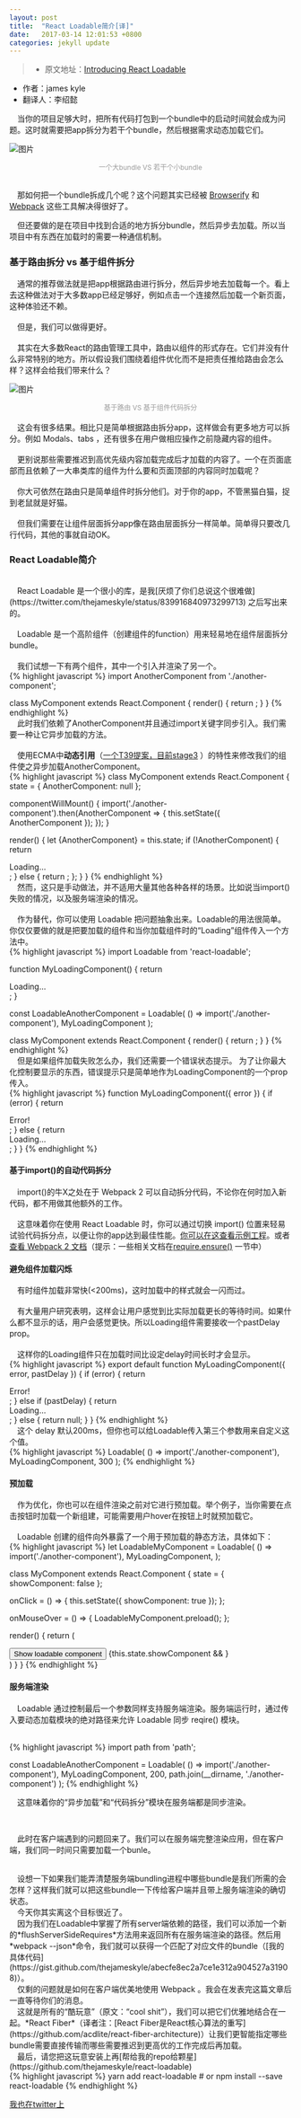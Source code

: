 ```yaml
---
layout: post
title:  "React Loadable简介[译]"
date:   2017-03-14 12:01:53 +0800
categories: jekyll update
---
```

> * 原文地址：[Introducing React Loadable](https://medium.com/@thejameskyle/react-loadable-2674c59de178)
* 作者：james kyle
* 翻译人：李绍懿

&emsp;当你的项目足够大时，把所有代码打包到一个bundle中的启动时间就会成为问题。这时就需要把app拆分为若干个bundle，然后根据需求动态加载它们。

![图片](/assets/image1.png)
<center style="font-size:12px;color:#9a9a9a">
    一个大bundle VS 若干个小bundle
</center>
<br>

&emsp;那如何把一个bundle拆成几个呢？这个问题其实已经被 [Browserify](https://github.com/substack/factor-bundle) 和 [Webpack](https://webpack.js.org/guides/code-splitting/) 这些工具解决得很好了。
<br>

&emsp;但还要做的是在项目中找到合适的地方拆分bundle，然后异步去加载。所以当项目中有东西在加载时的需要一种通信机制。
<br>

### 基于路由拆分 vs 基于组件拆分

&emsp;通常的推荐做法就是把app根据路由进行拆分，然后异步地去加载每一个。看上去这种做法对于大多数app已经足够好，例如点击一个连接然后加载一个新页面，这种体验还不赖。
<br>
<br>
&emsp;但是，我们可以做得更好。
<br>
<br>
&emsp;其实在大多数React的路由管理工具中，路由以组件的形式存在。它们并没有什么非常特别的地方。所以假设我们围绕着组件优化而不是把责任推给路由会怎么样？这样会给我们带来什么？

![图片](/assets/image2.png)
<center style="font-size:12px;color:#9a9a9a">
    基于路由 VS 基于组件代码拆分
</center>
<br>
&emsp;这会有很多结果。相比只是简单根据路由拆分app，这样做会有更多地方可以拆分。例如 Modals、tabs ，还有很多在用户做相应操作之前隐藏内容的组件。
<br>
<br>
&emsp;更别说那些需要推迟到高优先级内容加载完成后才加载的内容了。一个在页面底部而且依赖了一大串类库的组件为什么要和页面顶部的内容同时加载呢？
<br>
<br>
&emsp;你大可依然在路由只是简单组件时拆分他们。对于你的app，不管黑猫白猫，捉到老鼠就是好猫。
<br>
<br>
&emsp;但我们需要在让组件层面拆分app像在路由层面拆分一样简单。简单得只要改几行代码，其他的事就自动OK。

### React Loadable简介
<br>
&emsp;React Loadable 是一个很小的库，是我[厌烦了你们总说这个很难做](https://twitter.com/thejameskyle/status/839916840973299713) 之后写出来的。
<br>
<br>
&emsp;Loadable 是一个高阶组件（创建组件的function）用来轻易地在组件层面拆分bundle。
<br>
<br>
&emsp;我们试想一下有两个组件，其中一个引入并渲染了另一个。
<br>
{% highlight javascript %}
import AnotherComponent from './another-component';

class MyComponent extends React.Component {
  render() {
    return <AnotherComponent/>;
  }
}
{% endhighlight %}
<br>
&emsp;此时我们依赖了AnotherComponent并且通过import关键字同步引入。我们需要一种让它异步加载的方法。
<br>
<br>
&emsp;使用ECMA中**动态引用**（[一个T39提案，目前stage3](https://github.com/tc39/proposal-dynamic-import) ）的特性来修改我们的组件使之异步加载AnotherComponent。
<br>
{% highlight javascript %}
class MyComponent extends React.Component {
  state = {
    AnotherComponent: null
  };

  componentWillMount() {
    import('./another-component').then(AnotherComponent => {
      this.setState({ AnotherComponent });
    });
  }

  render() {
    let {AnotherComponent} = this.state;
    if (!AnotherComponent) {
      return <div>Loading...</div>;
    } else {
      return <AnotherComponent/>;
    };
  }
}
{% endhighlight %}
<br>
&emsp;然而，这只是手动做法，并不适用大量其他各种各样的场景。比如说当import()失败的情况，以及服务端渲染的情况。
<br>
<br>
&emsp;作为替代，你可以使用 Loadable 把问题抽象出来。Loadable的用法很简单。你仅仅要做的就是把要加载的组件和当你加载组件时的“Loading”组件传入一个方法中。
<br>
{% highlight javascript %}
import Loadable from 'react-loadable';

function MyLoadingComponent() {
  return <div>Loading...</div>;
}

const LoadableAnotherComponent = Loadable(
  () => import('./another-component'),
  MyLoadingComponent
);

class MyComponent extends React.Component {
  render() {
    return <LoadableAnotherComponent/>;
  }
}
{% endhighlight %}
<br>
&emsp;但是如果组件加载失败怎么办，我们还需要一个错误状态提示。
为了让你最大化控制要显示的东西，错误提示只是简单地作为LoadingComponent的一个prop传入。
<br>
{% highlight javascript %}
function MyLoadingComponent({ error }) {
  if (error) {
    return <div>Error!</div>;
  } else {
    return <div>Loading...</div>;
  }
}
{% endhighlight %}
<br>

#### 基于import()的自动代码拆分

&emsp;import()的牛X之处在于 Webpack 2 可以自动拆分代码，不论你在何时加入新代码，都不用做其他额外的工作。
<br>
<br>
&emsp;这意味着你在使用 React Loadable 时，你可以通过切换 import() 位置来轻易试验代码拆分点，以便让你的app达到最佳性能。[你可以在这查看示例工程](https://github.com/thejameskyle/react-loadable-example)。或者[查看 Webpack 2 文档](https://webpack.js.org/guides/code-splitting-import/)（提示：一些相关文档在[require.ensure()](https://webpack.js.org/guides/code-splitting-require//) 一节中）
<br>

#### 避免组件加载闪烁
&emsp;有时组件加载非常快(<200ms)，这时加载中的样式就会一闪而过。
<br>
<br>
&emsp;有大量用户研究表明，这样会让用户感觉到比实际加载更长的等待时间。如果什么都不显示的话，用户会感觉更快。所以Loading组件需要接收一个pastDelay prop。
<br>
<br>
&emsp;这样你的Loading组件只在加载时间比设定delay时间长时才会显示。
<br>
{% highlight javascript %}
export default function MyLoadingComponent({ error, pastDelay }) {
  if (error) {
    return <div>Error!</div>;
  } else if (pastDelay) {
    return <div>Loading...</div>;
  } else {
    return null;
  }
}
{% endhighlight %}
<br>
&emsp;这个 delay 默认200ms，但你也可以给Loadable传入第三个参数用来自定义这个值。
<br>
{% highlight javascript %}
Loadable(
  () => import('./another-component'),
  MyLoadingComponent,
  300
);
{% endhighlight %}
<br>

#### 预加载

&emsp;作为优化，你也可以在组件渲染之前对它进行预加载。举个例子，当你需要在点击按钮时加载一个新组建，可能需要用户hover在按钮上时就预加载它。
<br>
<br>
&emsp;Loadable 创建的组件向外暴露了一个用于预加载的静态方法，具体如下：
<br>
{% highlight javascript %}
let LoadableMyComponent = Loadable(
  () => import('./another-component'),
  MyLoadingComponent,
);

class MyComponent extends React.Component {
  state = { showComponent: false };

  onClick = () => {
    this.setState({ showComponent: true });
  };

  onMouseOver = () => {
    LoadableMyComponent.preload();
  };

  render() {
    return (
      <div>
        <button onClick={this.onClick} onMouseOver={this.onMouseOver}>
          Show loadable component
        </button>
        {this.state.showComponent && <LoadableMyComponent/>}
      </div>
    )
  }
}
{% endhighlight %}
<br>

#### 服务端渲染

&emsp;Loadable 通过控制最后一个参数同样支持服务端渲染。服务端运行时，通过传入要动态加载模块的绝对路径来允许 Loadable 同步 reqire() 模块。

<br>
{% highlight javascript %}
import path from 'path';

const LoadableAnotherComponent = Loadable(
  () => import('./another-component'),
  MyLoadingComponent,
  200,
  path.join(__dirname, './another-component')
);
{% endhighlight %}
<br>

&emsp;这意味着你的“异步加载”和“代码拆分”模块在服务端都是同步渲染。

<br>

&emsp;此时在客户端遇到的问题回来了。我们可以在服务端完整渲染应用，但在客户端，我们同一时间只需要加载一个bunle。

<br>
&emsp;设想一下如果我们能弄清楚服务端bundling进程中哪些bundle是我们所需的会怎样？这样我们就可以把这些bundle一下传给客户端并且带上服务端渲染的确切状态。

<br>
&emsp;今天你其实离这个目标很近了。

<br>
&emsp;因为我们在Loadable中掌握了所有server端依赖的路径，我们可以添加一个新的*flushServerSideRequires*方法用来返回所有在服务端渲染的路径。然后用*webpack --json*命令，我们就可以获得一个匹配了对应文件的bundle（[我的具体代码](https://gist.github.com/thejameskyle/abecfe8ec2a7ce1e312a904527a31908)）。

<br>
&emsp;仅剩的问题就是如何在客户端优美地使用 Webpack 。我会在发表完这篇文章后一直等待你们的消息。

<br>
&emsp;这就是所有的“酷玩意”（原文：“cool shit”），我们可以把它们优雅地结合在一起。*React Fiber*（译者注：[React Fiber是React核心算法的重写](https://github.com/acdlite/react-fiber-architecture)）让我们更智能指定哪些bundle需要直接传输而哪些需要推迟到更高优的工作完成后再加载。

<br>
&emsp;最后，请您把这玩意安装上再[帮给我的repo给颗星](https://github.com/thejameskyle/react-loadable)

<br>
{% highlight javascript %}
yarn add react-loadable
# or
npm install --save react-loadable
{% endhighlight %}
<br>

[我也在twitter上](https://twitter.com/thejameskyle)


[jekyll-docs]: http://jekyllrb.com/docs/home
[jekyll-gh]:   https://github.com/jekyll/jekyll
[jekyll-talk]: https://talk.jekyllrb.com/
